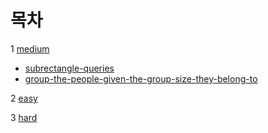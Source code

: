 # 목차


1 [medium](https://github.com/byungyeon89/Leet-Code-Algorithm/tree/master/medium)

- [subrectangle-queries](https://github.com/byungyeon89/Leet-Code-Algorithm/blob/master/medium/subrectangle-queries.py)
- [group-the-people-given-the-group-size-they-belong-to](https://github.com/byungyeon89/Leet-Code-Algorithm/blob/master/medium/group-the-people-given-the-group-size-they-belong-to.py)

2 [easy](https://github.com/byungyeon89/Leet-Code-Algorithm/tree/master/easy)

3 [hard](https://github.com/byungyeon89/Leet-Code-Algorithm/tree/master/hard)
